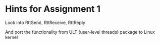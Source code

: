 # Hints for Assignment 1

Look into RttSend, RttReceive, RttReply

And port the functionality from ULT (user-level threads) package to Linux kernel
